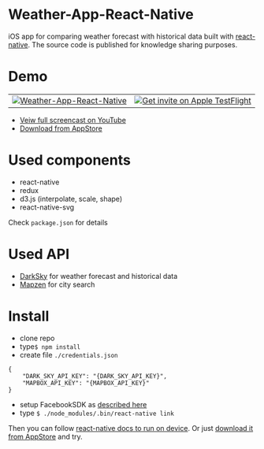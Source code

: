 # Weather-App-React-Native

iOS app for comparing weather forecast with historical data built with [react-native](https://facebook.github.io/react-native/).
The source code is published for knowledge sharing purposes.

# Demo
<table>
    <tr>
        <td><a href="https://www.youtube.com/watch?v=Z0eKfLKoo7w"><img src="http://i.giphy.com/Ow17HWlGTmtfG.gif" alt="Weather-App-React-Native"/></a></td>
        <td><a title="iOS app for comparing weather forecast with historical data" href="https://itunes.apple.com/us/app/zowni/id1140299292?ls=1&mt=8"><img src="http://i.imgur.com/VWmlW7M.png" alt="Get invite on Apple TestFlight"/></a></td>
    </tr>
</table>


* [Veiw full screencast on YouTube](https://www.youtube.com/watch?v=Z0eKfLKoo7w)
* [Download from AppStore](https://itunes.apple.com/us/app/zowni/id1140299292?ls=1&mt=8)


# Used components

* react-native
* redux
* d3.js (interpolate, scale, shape)
* react-native-svg

Check `package.json` for details

# Used API

* [DarkSky](https://darksky.net/dev/) for weather forecast and historical data
* [Mapzen](https://mapzen.com/developers/sign_in) for city search

# Install

* clone repo
* type`$ npm install`
* create file `./credentials.json`

```
{
    "DARK_SKY_API_KEY": "{DARK_SKY_API_KEY}",
    "MAPBOX_API_KEY": "{MAPBOX_API_KEY}"
}
```
* setup FacebookSDK as [described here](https://github.com/facebook/react-native-fbsdk)
* type `$ ./node_modules/.bin/react-native link`

Then you can follow [react-native docs to run on device](https://facebook.github.io/react-native/docs/running-on-device-ios.html#content). Or just [download it from AppStore](https://itunes.apple.com/us/app/zowni/id1140299292?ls=1&mt=8) and try.
